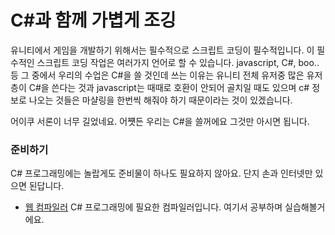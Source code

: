 # C#과 함께 가볍게 조깅

유니티에서 게임을 개발하기 위해서는 필수적으로 스크립트 코딩이 필수적입니다. 이 필수적인 스크립트 코딩 작업은 여러가지 언어로 할 수 있습니다. javascript, C#, boo.. 등 그 중에서 우리의 수업은 C#을 쓸 것인데 쓰는 이유는 유니티 전체 유저중 많은 유저층이 C#을 쓴다는 것과 javascript는 때때로 호환이 안되어 골치일 때도 있으며 c# 정보로 나오는 것들은 마샬링을 한번씩 해줘야 하기 때문이라는 것이 있겠습니다.

어이쿠 서론이 너무 길었네요. 어쩃든 우리는 C#을 쓸꺼에요 그것만 아시면 됩니다.

### 준비하기

C# 프로그래밍에는 놀랍게도 준비물이 하나도 필요하지 않아요. 단지 손과 인터넷만 있으면 된답니다.

- [웹 컴파일러](http://ideone.com/)
C# 프로그래밍에 필요한 컴파일러입니다. 여기서 공부하며 실습해볼거에요.
